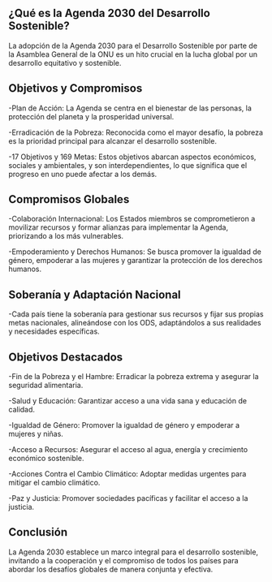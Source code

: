 ## **¿Qué es la Agenda 2030 del Desarrollo Sostenible?**

La adopción de la Agenda 2030 para el Desarrollo Sostenible por parte de la Asamblea General de la ONU es un hito crucial en la lucha global por un desarrollo equitativo y sostenible. 

## **Objetivos y Compromisos**

  -Plan de Acción: La Agenda se centra en el bienestar de las personas, la protección del planeta y la prosperidad universal.
  
  -Erradicación de la Pobreza: Reconocida como el mayor desafío, la pobreza es la prioridad principal para alcanzar el desarrollo sostenible.
  
  -17 Objetivos y 169 Metas: Estos objetivos abarcan aspectos económicos, sociales y ambientales, y son interdependientes, lo que significa que el progreso en uno puede afectar a los demás.

## **Compromisos Globales**

  -Colaboración Internacional: Los Estados miembros se comprometieron a movilizar recursos y formar alianzas para implementar la Agenda, priorizando a los más vulnerables.
  
  -Empoderamiento y Derechos Humanos: Se busca promover la igualdad de género, empoderar a las mujeres y garantizar la protección de los derechos humanos.

## **Soberanía y Adaptación Nacional**

  -Cada país tiene la soberanía para gestionar sus recursos y fijar sus propias metas nacionales, alineándose con los ODS, adaptándolos a sus realidades y necesidades específicas.

## **Objetivos Destacados**

  -Fin de la Pobreza y el Hambre: Erradicar la pobreza extrema y asegurar la seguridad alimentaria.
  
  -Salud y Educación: Garantizar acceso a una vida sana y educación de calidad.
  
  -Igualdad de Género: Promover la igualdad de género y empoderar a mujeres y niñas.
  
  -Acceso a Recursos: Asegurar el acceso al agua, energía y crecimiento económico sostenible.
  
  -Acciones Contra el Cambio Climático: Adoptar medidas urgentes para mitigar el cambio climático.
  
  -Paz y Justicia: Promover sociedades pacíficas y facilitar el acceso a la justicia.

## **Conclusión**

La Agenda 2030 establece un marco integral para el desarrollo sostenible, invitando a la cooperación y el compromiso de todos los países para abordar los desafíos globales de manera conjunta y efectiva.

